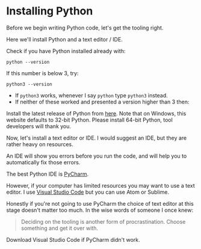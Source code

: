 # Installing Python

Before we begin writing Python code, let's get the tooling right.

Here we'll install Python and a text editor / IDE.

Check if you have Python installed already with:

```text
python --version
```

If this number is below 3, try:

```text
python3 --version
```

* If `python3` works, whenever I say `python` type `python3` instead.
* If neither of these worked and presented a version higher than 3 then:

Install the latest release of Python from [here](https://www.python.org/downloads/). Note that on Windows, this website defaults to 32-bit Python. Please install 64-bit Python, tool developers will thank you.

Now, let's install a text editor or IDE. I would suggest an IDE, but they are rather heavy on resources.

An IDE will show you errors before you run the code, and will help you to automatically fix those errors.

The best Python IDE is [PyCharm](https://www.jetbrains.com/pycharm/).

However, if your computer has limited resources you may want to use a text editor. I use [Visual Studio Code](https://code.visualstudio.com/) but you can use Atom or Sublime.

Honestly if you're not going to use PyCharm the choice of text editor at this stage doesn't matter too much. In the wise words of someone I once knew:

> Deciding on the tooling is another form of procrastination. Choose something and get it over with.

Download Visual Studio Code if PyCharm didn't work.

